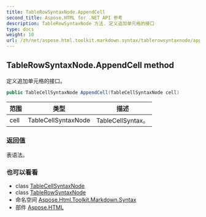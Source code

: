 ```yaml
---
title: TableRowSyntaxNode.AppendCell
second_title: Aspose.HTML for .NET API 参考
description: TableRowSyntaxNode 方法. 定义追加单元格的接口
type: docs
weight: 10
url: /zh/net/aspose.html.toolkit.markdown.syntax/tablerowsyntaxnode/appendcell/
---
```

## TableRowSyntaxNode.AppendCell method

定义追加单元格的接口。

```csharp
public TableCellSyntaxNode AppendCell(TableCellSyntaxNode cell)
```

| 范围 | 类型 | 描述 |
| --- | --- | --- |
| cell | TableCellSyntaxNode | TableCellSyntax。 |

### 返回值

表语法。

### 也可以看看

* class [TableCellSyntaxNode](../../tablecellsyntaxnode/)
* class [TableRowSyntaxNode](../)
* 命名空间 [Aspose.Html.Toolkit.Markdown.Syntax](../../tablerowsyntaxnode/)
* 部件 [Aspose.HTML](../../../)


